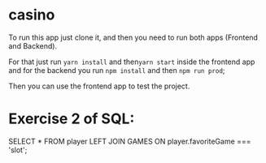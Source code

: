 # casino

To run this app just clone it, and then you need to run both apps (Frontend and Backend). 

For that just run `yarn install` and then`yarn start` inside the frontend app and for the backend you run `npm install` and then `npm run prod`;

Then you can use the frontend app to test the project.

# Exercise 2 of SQL: 

SELECT * FROM player
LEFT JOIN GAMES
ON player.favoriteGame === 'slot';
